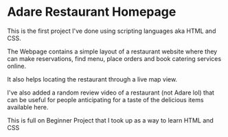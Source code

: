 # Adare Restaurant Homepage

This is the first project I've done using scripting languages aka HTML and CSS.

The Webpage contains a simple layout of a restaurant website where they can make reservations, find menu, place orders and book catering services online. 

It also helps locating the restaurant through a live map view.

I've also added a random review video of a restaurant (not Adare lol) that can be useful for people anticipating for a taste of the delicious items available here.

This is full on Beginner Project that I took up as a way to learn HTML and CSS
